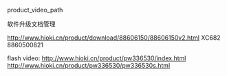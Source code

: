product_video_path

软件升级文档管理

http://www.hioki.cn/product/download/88606150/88606150v2.html
XC682
8860500821

flash video:  http://www.hioki.cn/product/pw336530/index.html
http://www.hioki.cn/product/pw336530/pw336530s.html
